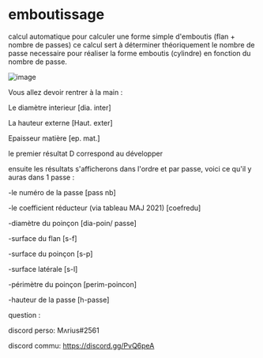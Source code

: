 # emboutissage
calcul automatique pour calculer une forme simple d'emboutis (flan + nombre de passes)
ce calcul sert à déterminer théoriquement le nombre de passe necessaire pour réaliser la forme emboutis (cylindre) en fonction du nombre de passe.



![image](https://user-images.githubusercontent.com/84912528/119827012-f403f900-bef8-11eb-9c44-f5681d72490e.png)



Vous allez devoir rentrer à la main :

Le diamètre interieur [dia. inter] 

La hauteur externe [Haut. exter] 

Epaisseur matière [ep. mat.]




le premier résultat D correspond au développer

ensuite les résultats s'afficherons dans l'ordre et par passe, voici ce qu'il y auras dans 1 passe :

  -le numéro de la passe [pass nb]
  
  -le coefficient réducteur (via tableau MAJ 2021)  [coefredu]
  
  -diamètre du poinçon  [dia-poin/ passe]
  
  -surface du flan  [s-f]
  
  -surface du poinçon [s-p]
  
  -surface latérale [s-l]
  
  -périmètre du poinçon [perim-poincon]
  
  -hauteur de la passe [h-passe]
  
  
  
  

question :

discord perso: Mʌrius#2561

discord commu: https://discord.gg/PvQ6peA

